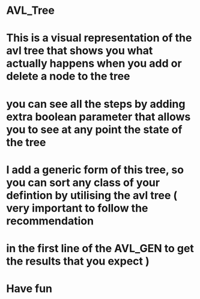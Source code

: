 # AVL_Tree
# This is a visual representation of the avl tree that shows you what actually happens when you add or delete a node to the tree
# you can see all the steps by adding extra boolean parameter that allows you to see at any point the state of the tree
# I add a generic form of this tree, so you can sort any class of your defintion by utilising the avl tree ( very important to follow the recommendation 
#                            in the first line of the AVL_GEN to get the results that you expect )

# Have fun
